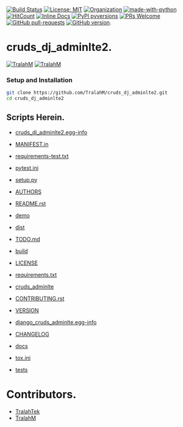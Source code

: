 
[![Build Status](https://travis-ci.com/TralahM/cruds_dj_adminlte2.svg?branch=master)](https://travis-ci.com/TralahM/cruds_dj_adminlte2)
[![License: MIT](https://img.shields.io/badge/License-MIT-red.svg)](https://opensource.org/licenses/MIT)
[![Organization](https://img.shields.io/badge/Org-TralahTek-blue.svg)](https://github.com/TralahTek)
[![made-with-python](https://img.shields.io/badge/Made%20with-Python-1f425f.svg)](https://www.python.org/)
[![HitCount](http://hits.dwyl.io/TralahM/cruds_dj_adminlte2.svg)](http://dwyl.io/TralahM/cruds_dj_adminlte2)
[![Inline Docs](http://inch-ci.org/github/TralahM/cruds_dj_adminlte2.svg?branch=master)](http://inch-ci.org/github/TralahM/cruds_dj_adminlte2)
[![PyPI pyversions](https://img.shields.io/pypi/pyversions/ansicolortags.svg)](https://pypi.python.org/pypi/ansicolortags/)
[![PRs Welcome](https://img.shields.io/badge/PRs-welcome-brightgreen.svg?style=flat-square)](https://github.com/TralahM/pull/)
[![GitHub pull-requests](https://img.shields.io/github/issues-pr/Naereen/StrapDown.js.svg)](https://gitHub.com/TralahM/cruds_dj_adminlte2/pull/)
[![GitHub version](https://badge.fury.io/gh/Naereen%2FStrapDown.js.svg)](https://github.com/TralahM/cruds_dj_adminlte2).

# cruds_dj_adminlte2.


[![TralahM](https://img.shields.io/badge/Engineer-TralahM-blue.svg?style=for-the-badge)](https://github.com/TralahM)
[![TralahM](https://img.shields.io/badge/Maintainer-TralahM-green.svg?style=for-the-badge)](https://github.com/TralahM)

### Setup and Installation

```Bash
git clone https://github.com/TralahM/cruds_dj_adminlte2.git
cd cruds_dj_adminlte2
```

## Scripts Herein.

* [cruds_dj_adminlte2.egg-info](https://github.com/TralahM/cruds_dj_adminlte2/blob/master/cruds_dj_adminlte2.egg-info)

* [MANIFEST.in](https://github.com/TralahM/cruds_dj_adminlte2/blob/master/MANIFEST.in)

* [requirements-test.txt](https://github.com/TralahM/cruds_dj_adminlte2/blob/master/requirements-test.txt)

* [pytest.ini](https://github.com/TralahM/cruds_dj_adminlte2/blob/master/pytest.ini)

* [setup.py](https://github.com/TralahM/cruds_dj_adminlte2/blob/master/setup.py)

* [AUTHORS](https://github.com/TralahM/cruds_dj_adminlte2/blob/master/AUTHORS)

* [README.rst](https://github.com/TralahM/cruds_dj_adminlte2/blob/master/README.rst)

* [demo](https://github.com/TralahM/cruds_dj_adminlte2/blob/master/demo)

* [dist](https://github.com/TralahM/cruds_dj_adminlte2/blob/master/dist)

* [TODO.md](https://github.com/TralahM/cruds_dj_adminlte2/blob/master/TODO.md)

* [build](https://github.com/TralahM/cruds_dj_adminlte2/blob/master/build)

* [LICENSE](https://github.com/TralahM/cruds_dj_adminlte2/blob/master/LICENSE)

* [requirements.txt](https://github.com/TralahM/cruds_dj_adminlte2/blob/master/requirements.txt)

* [cruds_adminlte](https://github.com/TralahM/cruds_dj_adminlte2/blob/master/cruds_adminlte)

* [CONTRIBUTING.rst](https://github.com/TralahM/cruds_dj_adminlte2/blob/master/CONTRIBUTING.rst)

* [VERSION](https://github.com/TralahM/cruds_dj_adminlte2/blob/master/VERSION)

* [django_cruds_adminlte.egg-info](https://github.com/TralahM/cruds_dj_adminlte2/blob/master/django_cruds_adminlte.egg-info)

* [CHANGELOG](https://github.com/TralahM/cruds_dj_adminlte2/blob/master/CHANGELOG)

* [docs](https://github.com/TralahM/cruds_dj_adminlte2/blob/master/docs)

* [tox.ini](https://github.com/TralahM/cruds_dj_adminlte2/blob/master/tox.ini)

* [tests](https://github.com/TralahM/cruds_dj_adminlte2/blob/master/tests)

# Contributors.

* [TralahTek](https://github.com/TralahTek)
* [TralahM](https://github.com/TralahM)
